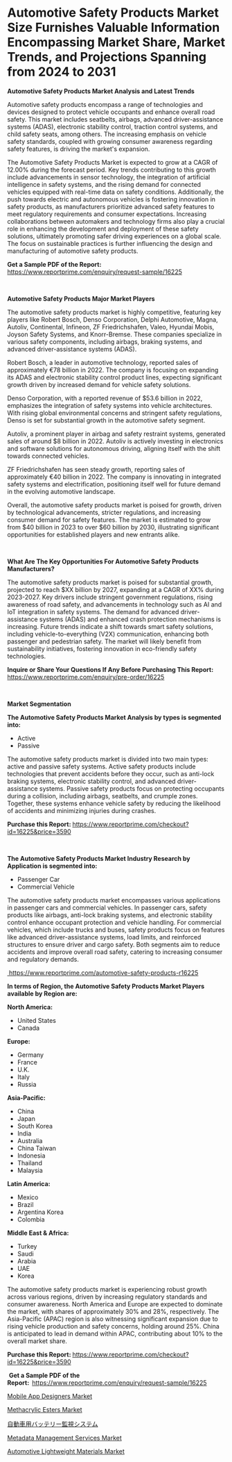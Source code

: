 <p><h1>Automotive Safety Products Market Size Furnishes Valuable Information Encompassing Market Share, Market Trends, and Projections Spanning from 2024 to 2031</h1></p><p><strong>Automotive Safety Products Market Analysis and Latest Trends</strong></p>
<p><p>Automotive safety products encompass a range of technologies and devices designed to protect vehicle occupants and enhance overall road safety. This market includes seatbelts, airbags, advanced driver-assistance systems (ADAS), electronic stability control, traction control systems, and child safety seats, among others. The increasing emphasis on vehicle safety standards, coupled with growing consumer awareness regarding safety features, is driving the market's expansion. </p><p>The Automotive Safety Products Market is expected to grow at a CAGR of 12.00% during the forecast period. Key trends contributing to this growth include advancements in sensor technology, the integration of artificial intelligence in safety systems, and the rising demand for connected vehicles equipped with real-time data on safety conditions. Additionally, the push towards electric and autonomous vehicles is fostering innovation in safety products, as manufacturers prioritize advanced safety features to meet regulatory requirements and consumer expectations. Increasing collaborations between automakers and technology firms also play a crucial role in enhancing the development and deployment of these safety solutions, ultimately promoting safer driving experiences on a global scale. The focus on sustainable practices is further influencing the design and manufacturing of automotive safety products.</p></p>
<p><strong>Get a Sample PDF of the Report:&nbsp;</strong> <a href="https://www.reportprime.com/enquiry/request-sample/16225">https://www.reportprime.com/enquiry/request-sample/16225</a></p>
<p>&nbsp;</p>
<p><strong>Automotive Safety Products Major Market Players</strong></p>
<p><p>The automotive safety products market is highly competitive, featuring key players like Robert Bosch, Denso Corporation, Delphi Automotive, Magna, Autoliv, Continental, Infineon, ZF Friedrichshafen, Valeo, Hyundai Mobis, Joyson Safety Systems, and Knorr-Bremse. These companies specialize in various safety components, including airbags, braking systems, and advanced driver-assistance systems (ADAS).</p><p>Robert Bosch, a leader in automotive technology, reported sales of approximately €78 billion in 2022. The company is focusing on expanding its ADAS and electronic stability control product lines, expecting significant growth driven by increased demand for vehicle safety solutions.</p><p>Denso Corporation, with a reported revenue of $53.6 billion in 2022, emphasizes the integration of safety systems into vehicle architectures. With rising global environmental concerns and stringent safety regulations, Denso is set for substantial growth in the automotive safety segment.</p><p>Autoliv, a prominent player in airbag and safety restraint systems, generated sales of around $8 billion in 2022. Autoliv is actively investing in electronics and software solutions for autonomous driving, aligning itself with the shift towards connected vehicles.</p><p>ZF Friedrichshafen has seen steady growth, reporting sales of approximately €40 billion in 2022. The company is innovating in integrated safety systems and electrification, positioning itself well for future demand in the evolving automotive landscape.</p><p>Overall, the automotive safety products market is poised for growth, driven by technological advancements, stricter regulations, and increasing consumer demand for safety features. The market is estimated to grow from $40 billion in 2023 to over $60 billion by 2030, illustrating significant opportunities for established players and new entrants alike.</p></p>
<p>&nbsp;</p>
<p><strong>What Are The Key Opportunities For Automotive Safety Products Manufacturers?</strong></p>
<p><p>The automotive safety products market is poised for substantial growth, projected to reach $XX billion by 2027, expanding at a CAGR of XX% during 2023-2027. Key drivers include stringent government regulations, rising awareness of road safety, and advancements in technology such as AI and IoT integration in safety systems. The demand for advanced driver-assistance systems (ADAS) and enhanced crash protection mechanisms is increasing. Future trends indicate a shift towards smart safety solutions, including vehicle-to-everything (V2X) communication, enhancing both passenger and pedestrian safety. The market will likely benefit from sustainability initiatives, fostering innovation in eco-friendly safety technologies.</p></p>
<p><strong>Inquire or Share Your Questions If Any Before Purchasing This Report:</strong> <a href="https://www.reportprime.com/enquiry/pre-order/16225">https://www.reportprime.com/enquiry/pre-order/16225</a></p>
<p>&nbsp;</p>
<p><strong>Market Segmentation</strong></p>
<p><strong>The Automotive Safety Products Market Analysis by types is segmented into:</strong></p>
<p><ul><li>Active</li><li>Passive</li></ul></p>
<p><p>The automotive safety products market is divided into two main types: active and passive safety systems. Active safety products include technologies that prevent accidents before they occur, such as anti-lock braking systems, electronic stability control, and advanced driver-assistance systems. Passive safety products focus on protecting occupants during a collision, including airbags, seatbelts, and crumple zones. Together, these systems enhance vehicle safety by reducing the likelihood of accidents and minimizing injuries during crashes.</p></p>
<p><strong>Purchase this Report:&nbsp;</strong><a href="https://www.reportprime.com/checkout?id=16225&price=3590">https://www.reportprime.com/checkout?id=16225&price=3590</a></p>
<p>&nbsp;</p>
<p><strong>The Automotive Safety Products Market Industry Research by Application is segmented into:</strong></p>
<p><ul><li>Passenger Car</li><li>Commercial Vehicle</li></ul></p>
<p><p>The automotive safety products market encompasses various applications in passenger cars and commercial vehicles. In passenger cars, safety products like airbags, anti-lock braking systems, and electronic stability control enhance occupant protection and vehicle handling. For commercial vehicles, which include trucks and buses, safety products focus on features like advanced driver-assistance systems, load limits, and reinforced structures to ensure driver and cargo safety. Both segments aim to reduce accidents and improve overall road safety, catering to increasing consumer and regulatory demands.</p></p>
<p><a href="https://www.reportprime.com/automotive-safety-products-r16225">&nbsp;https://www.reportprime.com/automotive-safety-products-r16225</a></p>
<p><strong>In terms of Region, the Automotive Safety Products Market Players available by Region are:</strong></p>
<p>
    <p> <strong> North America: </strong>
        <ul>
            <li>United States</li>
            <li>Canada</li>
        </ul>
        </p> 
    <p> <strong> Europe: </strong>
        <ul>
            <li>Germany</li>
            <li>France</li>
            <li>U.K.</li>
            <li>Italy</li>
            <li>Russia</li>
        </ul>
        </p> 
    <p> <strong> Asia-Pacific: </strong>
        <ul>
            <li>China</li>
            <li>Japan</li>
            <li>South Korea</li>
            <li>India</li>
            <li>Australia</li>
            <li>China Taiwan</li>
            <li>Indonesia</li>
            <li>Thailand</li>
            <li>Malaysia</li>
        </ul>
        </p> 
    <p> <strong> Latin America: </strong>
        <ul>
            <li>Mexico</li>
            <li>Brazil</li>
            <li>Argentina Korea</li>
            <li>Colombia</li>
        </ul>
        </p> 
    <p> <strong> Middle East & Africa: </strong>
        <ul>
            <li>Turkey</li>
            <li>Saudi</li>
            <li>Arabia</li>
            <li>UAE</li>
            <li>Korea</li>
        </ul>
    </p>
    </p>
<p><p>The automotive safety products market is experiencing robust growth across various regions, driven by increasing regulatory standards and consumer awareness. North America and Europe are expected to dominate the market, with shares of approximately 30% and 28%, respectively. The Asia-Pacific (APAC) region is also witnessing significant expansion due to rising vehicle production and safety concerns, holding around 25%. China is anticipated to lead in demand within APAC, contributing about 10% to the overall market share.</p></p>
<p><strong>Purchase this Report: </strong><a href="https://www.reportprime.com/checkout?id=16225&price=3590">https://www.reportprime.com/checkout?id=16225&price=3590</a></p>
<p>&nbsp;<strong>Get a Sample PDF of the Report:&nbsp;&nbsp;</strong><a href="https://www.reportprime.com/enquiry/request-sample/16225">https://www.reportprime.com/enquiry/request-sample/16225</a></p>
<p><strong></strong></p>
<p><p><a href="https://www.linkedin.com/pulse/global-mobile-app-designers-industry-analysis-share-growth-pvbhf?trackingId=E62ZlKSmSZSrZettXjCx9A%3D%3D">Mobile App Designers Market</a></p><p><a href="https://medium.com/@nettieboyle39/the-global-methacrylic-esters-market-is-projected-to-experience-an-annual-growth-rate-of-9-8-10b0875236ed">Methacrylic Esters Market</a></p><p><a href="https://medium.com/@billyarton5656871/automobile-battery-monitoring-system-market-%E3%81%AF-%E3%82%B3%E3%82%B9%E3%83%88%E7%AE%A1%E7%90%86%E3%81%A8%E5%8A%B9%E7%8E%87%E5%90%91%E4%B8%8A%E3%82%92%E5%84%AA%E5%85%88%E3%81%97%E3%81%BE%E3%81%99-%E3%81%95%E3%82%89%E3%81%AB-%E5%A0%B1%E5%91%8A%E6%9B%B8%E3%81%AF%E5%B8%82%E5%A0%B4%E3%81%AE%E9%9C%80%E8%A6%81%E9%9D%A2%E3%81%A8%E4%BE%9B%E7%B5%A6%E9%9D%A2%E3%81%AE%E4%B8%A1%E6%96%B9%E3%82%92%E3%82%AB%E3%83%90%E3%83%BC%E3%81%97%E3%81%A6%E3%81%84%E3%81%BE%E3%81%99-4d5cf060cf47?postPublishedType=initial">自動車用バッテリー監視システム</a></p><p><a href="https://github.com/aiko92han/Market-Research-Report-List-1/blob/main/metadata-management-services-market.md">Metadata Management Services Market</a></p><p><a href="https://issuu.com/reportprime-2/docs/automotive-lightweight-materials-ma_fa2ceb6811baa3">Automotive Lightweight Materials Market</a></p></p>
